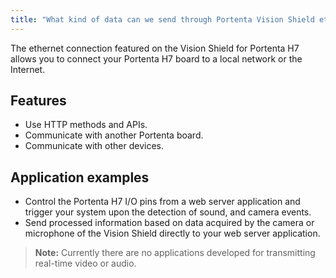 ```yaml
---
title: "What kind of data can we send through Portenta Vision Shield ethernet port?"
---
```


The ethernet connection featured on the Vision Shield for Portenta H7 allows you to connect your Portenta H7 board to a local network or the Internet.

## Features

* Use HTTP methods and APIs.
* Communicate with another Portenta board.
* Communicate with other devices.

## Application examples

* Control the Portenta H7 I/O pins from a web server application and trigger your system upon the detection of sound, and camera events.
* Send processed information based on data acquired by the camera or microphone of the Vision Shield directly to your web server application.

 > **Note:** Currently there are no applications developed for transmitting real-time video or audio.
